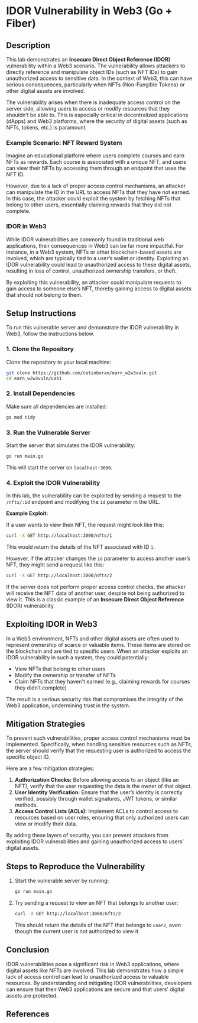 # **IDOR Vulnerability in Web3 (Go + Fiber)**

## **Description**

This lab demonstrates an **Insecure Direct Object Reference (IDOR)** vulnerability within a Web3 scenario. The vulnerability allows attackers to directly reference and manipulate object IDs (such as NFT IDs) to gain unauthorized access to sensitive data. In the context of Web3, this can have serious consequences, particularly when NFTs (Non-Fungible Tokens) or other digital assets are involved.

The vulnerability arises when there is inadequate access control on the server side, allowing users to access or modify resources that they shouldn’t be able to. This is especially critical in decentralized applications (dApps) and Web3 platforms, where the security of digital assets (such as NFTs, tokens, etc.) is paramount.

### **Example Scenario: NFT Reward System**

Imagine an educational platform where users complete courses and earn NFTs as rewards. Each course is associated with a unique NFT, and users can view their NFTs by accessing them through an endpoint that uses the NFT ID.

However, due to a lack of proper access control mechanisms, an attacker can manipulate the ID in the URL to access NFTs that they have not earned. In this case, the attacker could exploit the system by fetching NFTs that belong to other users, essentially claiming rewards that they did not complete.

### **IDOR in Web3**

While IDOR vulnerabilities are commonly found in traditional web applications, their consequences in Web3 can be far more impactful. For instance, in a Web3 system, NFTs or other blockchain-based assets are involved, which are typically tied to a user’s wallet or identity. Exploiting an IDOR vulnerability could lead to unauthorized access to these digital assets, resulting in loss of control, unauthorized ownership transfers, or theft.

By exploiting this vulnerability, an attacker could manipulate requests to gain access to someone else’s NFT, thereby gaining access to digital assets that should not belong to them.

## **Setup Instructions**

To run this vulnerable server and demonstrate the IDOR vulnerability in Web3, follow the instructions below.

### **1. Clone the Repository**

Clone the repository to your local machine:

```bash
git clone https://github.com/cetinboran/earn_w2w3vuln.git
cd earn_w2w3vuln/Lab1
```

### **2. Install Dependencies**

Make sure all dependencies are installed:

```bash
go mod tidy
```

### **3. Run the Vulnerable Server**

Start the server that simulates the IDOR vulnerability:

```bash
go run main.go
```

This will start the server on `localhost:3000`.

### **4. Exploit the IDOR Vulnerability**

In this lab, the vulnerability can be exploited by sending a request to the `/nfts/:id` endpoint and modifying the `id` parameter in the URL.

**Example Exploit:**

If a user wants to view their NFT, the request might look like this:

```bash
curl -X GET http://localhost:3000/nfts/1
```

This would return the details of the NFT associated with ID `1`.

However, if the attacker changes the `id` parameter to access another user’s NFT, they might send a request like this:

```bash
curl -X GET http://localhost:3000/nfts/2
```

If the server does not perform proper access control checks, the attacker will receive the NFT data of another user, despite not being authorized to view it. This is a classic example of an **Insecure Direct Object Reference** (IDOR) vulnerability.

## **Exploiting IDOR in Web3**

In a Web3 environment, NFTs and other digital assets are often used to represent ownership of scarce or valuable items. These items are stored on the blockchain and are tied to specific users. When an attacker exploits an IDOR vulnerability in such a system, they could potentially:

- View NFTs that belong to other users
- Modify the ownership or transfer of NFTs
- Claim NFTs that they haven't earned (e.g., claiming rewards for courses they didn’t complete)

The result is a serious security risk that compromises the integrity of the Web3 application, undermining trust in the system.

## **Mitigation Strategies**

To prevent such vulnerabilities, proper access control mechanisms must be implemented. Specifically, when handling sensitive resources such as NFTs, the server should verify that the requesting user is authorized to access the specific object ID.

Here are a few mitigation strategies:

1. **Authorization Checks:** Before allowing access to an object (like an NFT), verify that the user requesting the data is the owner of that object.
2. **User Identity Verification:** Ensure that the user’s identity is correctly verified, possibly through wallet signatures, JWT tokens, or similar methods.
3. **Access Control Lists (ACLs):** Implement ACLs to control access to resources based on user roles, ensuring that only authorized users can view or modify their data.

By adding these layers of security, you can prevent attackers from exploiting IDOR vulnerabilities and gaining unauthorized access to users’ digital assets.

## **Steps to Reproduce the Vulnerability**

1. Start the vulnerable server by running:

   ```bash
   go run main.go
   ```

2. Try sending a request to view an NFT that belongs to another user:

   ```bash
   curl -X GET http://localhost:3000/nfts/2
   ```

   This should return the details of the NFT that belongs to `user2`, even though the current user is not authorized to view it.

## **Conclusion**

IDOR vulnerabilities pose a significant risk in Web3 applications, where digital assets like NFTs are involved. This lab demonstrates how a simple lack of access control can lead to unauthorized access to valuable resources. By understanding and mitigating IDOR vulnerabilities, developers can ensure that their Web3 applications are secure and that users' digital assets are protected.

## **References**
